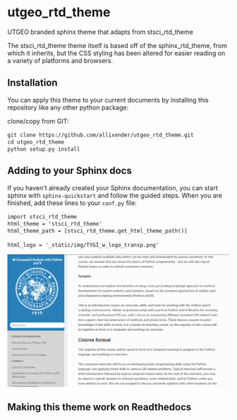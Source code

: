 # utgeo_rtd_theme
UTGEO branded sphinx theme that adapts from stsci_rtd_theme

The stsci_rtd_theme theme itself is based off of the sphinx_rtd_theme, from which it inherits, but the CSS styling
has been altered for easier reading on a variety of platforms and browsers.

## Installation
You can apply this theme to your current documents by installing this repository like any other python package:

clone/copy from GIT:
```
git clone https://github.com/allixender/utgeo_rtd_theme.git
cd utgeo_rtd_theme
python setup.py install
```

## Adding to your Sphinx docs
If you haven't already created your Sphinx documentation, you can start sphinx with
`sphinx-quickstart` and follow the guided steps. When you are finished,
add these lines to your `conf.py` file:
```
import stsci_rtd_theme
html_theme = 'stsci_rtd_theme'
html_theme_path = [stsci_rtd_theme.get_html_theme_path()]

html_logo = '_static/img/TYGI_w_logo_transp.png'
```
![Example theme render](utgeo_rtd_theme_example.png)

## Making this theme work on Readthedocs
